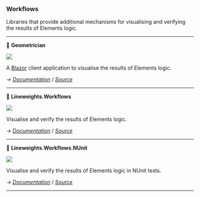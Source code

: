 ﻿---
uid: Workflows
name: Workflows Libraries
---

### Workflows

Libraries that provide additional mechanisms for visualising and verifying the results of Elements logic.

---

📡 **Geometrician**

![](https://img.shields.io/badge/status-alpha-informational)

A [Blazor](https://dotnet.microsoft.com/en-us/apps/aspnet/web-apps/blazor) client application to visualise the results of Elements logic.

*→ [Documentation](https://docs.lineweights.io/latest/Workflows/Geometrician.html)*
/  *[Source](https://github.com/StudioLE/Lineweights/tree/main/Geometrician/src)*

---

🧪 **Lineweights.Workflows**

![](https://img.shields.io/badge/status-alpha-informational)

Visualise and verify the results of Elements logic.

*→ [Documentation](https://docs.lineweights.io/latest/Workflows/Lineweights.Workflows.html)*
/  *[Source](https://github.com/StudioLE/Lineweights/tree/main/Lineweights.Workflows/src)*

---

🔬 **Lineweights.Workflows.NUnit**

![](https://img.shields.io/badge/status-alpha-informational)

Visualise and verify the results of Elements logic in NUnit tests.

*→ [Documentation](https://docs.lineweights.io/latest/Workflows/Lineweights.Workflows.NUnit.html)*
/  *[Source](https://github.com/StudioLE/Lineweights/tree/main/Lineweights.Workflows.NUnit/src)*

---
